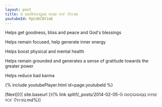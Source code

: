 ```yaml
---
layout: post
title: ଓଁ ନାରସିଂହବାପୁଶେ ନମାହ ୧୦୮ ଟିମଏସ
youtubeId: RpCdKCBYimE
---
```

 
 
Helps get goodness, bliss and peace and God's blessings
 
Helps remain focused, help generate inner energy 
 
Helps boost physical and mental health 
 
Helps remain grounded and generates a sense of gratitude towards the greater power 
 
Helps reduce bad karma
 
 
 
 


{% include youtubePlayer.html id=page.youtubeId %}
 
[Next]({{ site.baseurl }}{% link  split1/_posts/2014-02-05-ଓଁ ଉଡ଼େଇରଣ୍ୟ ନମାହ ୧୦୮ ଟିମଏସ.md%})
 
